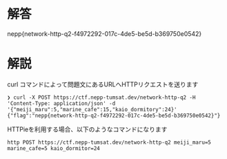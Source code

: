 # 解答

nepp{network-http-q2-f4972292-017c-4de5-be5d-b369750e0542}

# 解説
curl コマンドによって問題文にあるURLへHTTPリクエストを送ります

```
❯ curl -X POST https://ctf.nepp-tumsat.dev/network-http-q2 -H 'Content-Type: application/json' -d '{"meiji_maru":5,"marine_cafe":15,"kaio_dormitory":24}'
{"flag":"nepp{network-http-q2-f4972292-017c-4de5-be5d-b369750e0542}"}
```

HTTPieを利用する場合、以下のようなコマンドになります
```
http POST https://ctf.nepp-tumsat.dev/network-http-q2 meiji_maru=5 marine_cafe=5 kaio_dormitor=24
```
